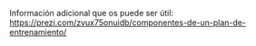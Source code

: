 Información adicional que os puede ser útil:
https://prezi.com/zvux75onuidb/componentes-de-un-plan-de-entrenamiento/
